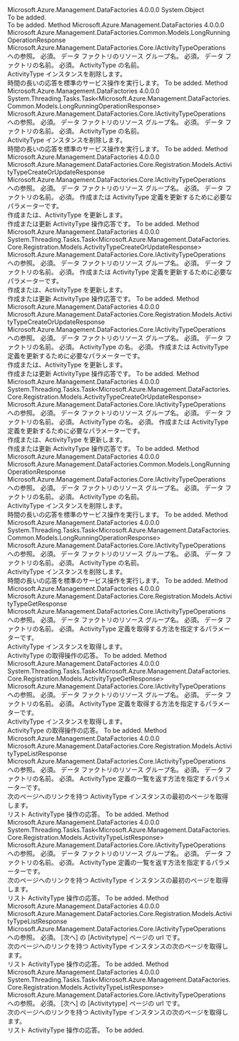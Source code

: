 <Type Name="ActivityTypeOperationsExtensions" FullName="Microsoft.Azure.Management.DataFactories.Core.ActivityTypeOperationsExtensions">
  <TypeSignature Language="C#" Value="public static class ActivityTypeOperationsExtensions" />
  <TypeSignature Language="ILAsm" Value=".class public auto ansi abstract sealed beforefieldinit ActivityTypeOperationsExtensions extends System.Object" />
  <TypeSignature Language="DocId" Value="T:Microsoft.Azure.Management.DataFactories.Core.ActivityTypeOperationsExtensions" />
  <TypeSignature Language="VB.NET" Value="Public Module ActivityTypeOperationsExtensions" />
  <TypeSignature Language="F#" Value="type ActivityTypeOperationsExtensions = class" />
  <AssemblyInfo>
    <AssemblyName>Microsoft.Azure.Management.DataFactories</AssemblyName>
    <AssemblyVersion>4.0.0.0</AssemblyVersion>
  </AssemblyInfo>
  <Base>
    <BaseTypeName>System.Object</BaseTypeName>
  </Base>
  <Interfaces />
  <Docs>
    <summary>To be added.</summary>
    <remarks>To be added.</remarks>
  </Docs>
  <Members>
    <Member MemberName="BeginDelete">
      <MemberSignature Language="C#" Value="public static Microsoft.Azure.Management.DataFactories.Common.Models.LongRunningOperationResponse BeginDelete (this Microsoft.Azure.Management.DataFactories.Core.IActivityTypeOperations operations, string resourceGroupName, string dataFactoryName, string activityTypeName);" />
      <MemberSignature Language="ILAsm" Value=".method public static hidebysig class Microsoft.Azure.Management.DataFactories.Common.Models.LongRunningOperationResponse BeginDelete(class Microsoft.Azure.Management.DataFactories.Core.IActivityTypeOperations operations, string resourceGroupName, string dataFactoryName, string activityTypeName) cil managed" />
      <MemberSignature Language="DocId" Value="M:Microsoft.Azure.Management.DataFactories.Core.ActivityTypeOperationsExtensions.BeginDelete(Microsoft.Azure.Management.DataFactories.Core.IActivityTypeOperations,System.String,System.String,System.String)" />
      <MemberSignature Language="VB.NET" Value="&lt;Extension()&gt;&#xA;Public Function BeginDelete (operations As IActivityTypeOperations, resourceGroupName As String, dataFactoryName As String, activityTypeName As String) As LongRunningOperationResponse" />
      <MemberSignature Language="F#" Value="static member BeginDelete : Microsoft.Azure.Management.DataFactories.Core.IActivityTypeOperations * string * string * string -&gt; Microsoft.Azure.Management.DataFactories.Common.Models.LongRunningOperationResponse" Usage="Microsoft.Azure.Management.DataFactories.Core.ActivityTypeOperationsExtensions.BeginDelete (operations, resourceGroupName, dataFactoryName, activityTypeName)" />
      <MemberType>Method</MemberType>
      <AssemblyInfo>
        <AssemblyName>Microsoft.Azure.Management.DataFactories</AssemblyName>
        <AssemblyVersion>4.0.0.0</AssemblyVersion>
      </AssemblyInfo>
      <ReturnValue>
        <ReturnType>Microsoft.Azure.Management.DataFactories.Common.Models.LongRunningOperationResponse</ReturnType>
      </ReturnValue>
      <Parameters>
        <Parameter Name="operations" Type="Microsoft.Azure.Management.DataFactories.Core.IActivityTypeOperations" RefType="this" />
        <Parameter Name="resourceGroupName" Type="System.String" />
        <Parameter Name="dataFactoryName" Type="System.String" />
        <Parameter Name="activityTypeName" Type="System.String" />
      </Parameters>
      <Docs>
        <param name="operations">
            Microsoft.Azure.Management.DataFactories.Core.IActivityTypeOperations への参照。
            </param>
        <param name="resourceGroupName">
            必須。 データ ファクトリのリソース グループ名。
            </param>
        <param name="dataFactoryName">
            必須。 データ ファクトリの名前。
            </param>
        <param name="activityTypeName">
            必須。 ActivityType の名前。
            </param>
        <summary>
            ActivityType インスタンスを削除します。
            </summary>
        <returns>
            時間の長いの応答を標準のサービス操作を実行します。
            </returns>
        <remarks>To be added.</remarks>
      </Docs>
    </Member>
    <Member MemberName="BeginDeleteAsync">
      <MemberSignature Language="C#" Value="public static System.Threading.Tasks.Task&lt;Microsoft.Azure.Management.DataFactories.Common.Models.LongRunningOperationResponse&gt; BeginDeleteAsync (this Microsoft.Azure.Management.DataFactories.Core.IActivityTypeOperations operations, string resourceGroupName, string dataFactoryName, string activityTypeName);" />
      <MemberSignature Language="ILAsm" Value=".method public static hidebysig class System.Threading.Tasks.Task`1&lt;class Microsoft.Azure.Management.DataFactories.Common.Models.LongRunningOperationResponse&gt; BeginDeleteAsync(class Microsoft.Azure.Management.DataFactories.Core.IActivityTypeOperations operations, string resourceGroupName, string dataFactoryName, string activityTypeName) cil managed" />
      <MemberSignature Language="DocId" Value="M:Microsoft.Azure.Management.DataFactories.Core.ActivityTypeOperationsExtensions.BeginDeleteAsync(Microsoft.Azure.Management.DataFactories.Core.IActivityTypeOperations,System.String,System.String,System.String)" />
      <MemberSignature Language="VB.NET" Value="&lt;Extension()&gt;&#xA;Public Function BeginDeleteAsync (operations As IActivityTypeOperations, resourceGroupName As String, dataFactoryName As String, activityTypeName As String) As Task(Of LongRunningOperationResponse)" />
      <MemberSignature Language="F#" Value="static member BeginDeleteAsync : Microsoft.Azure.Management.DataFactories.Core.IActivityTypeOperations * string * string * string -&gt; System.Threading.Tasks.Task&lt;Microsoft.Azure.Management.DataFactories.Common.Models.LongRunningOperationResponse&gt;" Usage="Microsoft.Azure.Management.DataFactories.Core.ActivityTypeOperationsExtensions.BeginDeleteAsync (operations, resourceGroupName, dataFactoryName, activityTypeName)" />
      <MemberType>Method</MemberType>
      <AssemblyInfo>
        <AssemblyName>Microsoft.Azure.Management.DataFactories</AssemblyName>
        <AssemblyVersion>4.0.0.0</AssemblyVersion>
      </AssemblyInfo>
      <ReturnValue>
        <ReturnType>System.Threading.Tasks.Task&lt;Microsoft.Azure.Management.DataFactories.Common.Models.LongRunningOperationResponse&gt;</ReturnType>
      </ReturnValue>
      <Parameters>
        <Parameter Name="operations" Type="Microsoft.Azure.Management.DataFactories.Core.IActivityTypeOperations" RefType="this" />
        <Parameter Name="resourceGroupName" Type="System.String" />
        <Parameter Name="dataFactoryName" Type="System.String" />
        <Parameter Name="activityTypeName" Type="System.String" />
      </Parameters>
      <Docs>
        <param name="operations">
            Microsoft.Azure.Management.DataFactories.Core.IActivityTypeOperations への参照。
            </param>
        <param name="resourceGroupName">
            必須。 データ ファクトリのリソース グループ名。
            </param>
        <param name="dataFactoryName">
            必須。 データ ファクトリの名前。
            </param>
        <param name="activityTypeName">
            必須。 ActivityType の名前。
            </param>
        <summary>
            ActivityType インスタンスを削除します。
            </summary>
        <returns>
            時間の長いの応答を標準のサービス操作を実行します。
            </returns>
        <remarks>To be added.</remarks>
      </Docs>
    </Member>
    <Member MemberName="CreateOrUpdate">
      <MemberSignature Language="C#" Value="public static Microsoft.Azure.Management.DataFactories.Core.Registration.Models.ActivityTypeCreateOrUpdateResponse CreateOrUpdate (this Microsoft.Azure.Management.DataFactories.Core.IActivityTypeOperations operations, string resourceGroupName, string dataFactoryName, Microsoft.Azure.Management.DataFactories.Core.Registration.Models.ActivityTypeCreateOrUpdateParameters parameters);" />
      <MemberSignature Language="ILAsm" Value=".method public static hidebysig class Microsoft.Azure.Management.DataFactories.Core.Registration.Models.ActivityTypeCreateOrUpdateResponse CreateOrUpdate(class Microsoft.Azure.Management.DataFactories.Core.IActivityTypeOperations operations, string resourceGroupName, string dataFactoryName, class Microsoft.Azure.Management.DataFactories.Core.Registration.Models.ActivityTypeCreateOrUpdateParameters parameters) cil managed" />
      <MemberSignature Language="DocId" Value="M:Microsoft.Azure.Management.DataFactories.Core.ActivityTypeOperationsExtensions.CreateOrUpdate(Microsoft.Azure.Management.DataFactories.Core.IActivityTypeOperations,System.String,System.String,Microsoft.Azure.Management.DataFactories.Core.Registration.Models.ActivityTypeCreateOrUpdateParameters)" />
      <MemberSignature Language="VB.NET" Value="&lt;Extension()&gt;&#xA;Public Function CreateOrUpdate (operations As IActivityTypeOperations, resourceGroupName As String, dataFactoryName As String, parameters As ActivityTypeCreateOrUpdateParameters) As ActivityTypeCreateOrUpdateResponse" />
      <MemberSignature Language="F#" Value="static member CreateOrUpdate : Microsoft.Azure.Management.DataFactories.Core.IActivityTypeOperations * string * string * Microsoft.Azure.Management.DataFactories.Core.Registration.Models.ActivityTypeCreateOrUpdateParameters -&gt; Microsoft.Azure.Management.DataFactories.Core.Registration.Models.ActivityTypeCreateOrUpdateResponse" Usage="Microsoft.Azure.Management.DataFactories.Core.ActivityTypeOperationsExtensions.CreateOrUpdate (operations, resourceGroupName, dataFactoryName, parameters)" />
      <MemberType>Method</MemberType>
      <AssemblyInfo>
        <AssemblyName>Microsoft.Azure.Management.DataFactories</AssemblyName>
        <AssemblyVersion>4.0.0.0</AssemblyVersion>
      </AssemblyInfo>
      <ReturnValue>
        <ReturnType>Microsoft.Azure.Management.DataFactories.Core.Registration.Models.ActivityTypeCreateOrUpdateResponse</ReturnType>
      </ReturnValue>
      <Parameters>
        <Parameter Name="operations" Type="Microsoft.Azure.Management.DataFactories.Core.IActivityTypeOperations" RefType="this" />
        <Parameter Name="resourceGroupName" Type="System.String" />
        <Parameter Name="dataFactoryName" Type="System.String" />
        <Parameter Name="parameters" Type="Microsoft.Azure.Management.DataFactories.Core.Registration.Models.ActivityTypeCreateOrUpdateParameters" />
      </Parameters>
      <Docs>
        <param name="operations">
            Microsoft.Azure.Management.DataFactories.Core.IActivityTypeOperations への参照。
            </param>
        <param name="resourceGroupName">
            必須。 データ ファクトリのリソース グループ名。
            </param>
        <param name="dataFactoryName">
            必須。 データ ファクトリの名前。
            </param>
        <param name="parameters">
            必須。 作成または ActivityType 定義を更新するために必要なパラメーターです。
            </param>
        <summary>
            作成または、ActivityType を更新します。
            </summary>
        <returns>
            作成または更新 ActivityType 操作応答です。
            </returns>
        <remarks>To be added.</remarks>
      </Docs>
    </Member>
    <Member MemberName="CreateOrUpdateAsync">
      <MemberSignature Language="C#" Value="public static System.Threading.Tasks.Task&lt;Microsoft.Azure.Management.DataFactories.Core.Registration.Models.ActivityTypeCreateOrUpdateResponse&gt; CreateOrUpdateAsync (this Microsoft.Azure.Management.DataFactories.Core.IActivityTypeOperations operations, string resourceGroupName, string dataFactoryName, Microsoft.Azure.Management.DataFactories.Core.Registration.Models.ActivityTypeCreateOrUpdateParameters parameters);" />
      <MemberSignature Language="ILAsm" Value=".method public static hidebysig class System.Threading.Tasks.Task`1&lt;class Microsoft.Azure.Management.DataFactories.Core.Registration.Models.ActivityTypeCreateOrUpdateResponse&gt; CreateOrUpdateAsync(class Microsoft.Azure.Management.DataFactories.Core.IActivityTypeOperations operations, string resourceGroupName, string dataFactoryName, class Microsoft.Azure.Management.DataFactories.Core.Registration.Models.ActivityTypeCreateOrUpdateParameters parameters) cil managed" />
      <MemberSignature Language="DocId" Value="M:Microsoft.Azure.Management.DataFactories.Core.ActivityTypeOperationsExtensions.CreateOrUpdateAsync(Microsoft.Azure.Management.DataFactories.Core.IActivityTypeOperations,System.String,System.String,Microsoft.Azure.Management.DataFactories.Core.Registration.Models.ActivityTypeCreateOrUpdateParameters)" />
      <MemberSignature Language="VB.NET" Value="&lt;Extension()&gt;&#xA;Public Function CreateOrUpdateAsync (operations As IActivityTypeOperations, resourceGroupName As String, dataFactoryName As String, parameters As ActivityTypeCreateOrUpdateParameters) As Task(Of ActivityTypeCreateOrUpdateResponse)" />
      <MemberSignature Language="F#" Value="static member CreateOrUpdateAsync : Microsoft.Azure.Management.DataFactories.Core.IActivityTypeOperations * string * string * Microsoft.Azure.Management.DataFactories.Core.Registration.Models.ActivityTypeCreateOrUpdateParameters -&gt; System.Threading.Tasks.Task&lt;Microsoft.Azure.Management.DataFactories.Core.Registration.Models.ActivityTypeCreateOrUpdateResponse&gt;" Usage="Microsoft.Azure.Management.DataFactories.Core.ActivityTypeOperationsExtensions.CreateOrUpdateAsync (operations, resourceGroupName, dataFactoryName, parameters)" />
      <MemberType>Method</MemberType>
      <AssemblyInfo>
        <AssemblyName>Microsoft.Azure.Management.DataFactories</AssemblyName>
        <AssemblyVersion>4.0.0.0</AssemblyVersion>
      </AssemblyInfo>
      <ReturnValue>
        <ReturnType>System.Threading.Tasks.Task&lt;Microsoft.Azure.Management.DataFactories.Core.Registration.Models.ActivityTypeCreateOrUpdateResponse&gt;</ReturnType>
      </ReturnValue>
      <Parameters>
        <Parameter Name="operations" Type="Microsoft.Azure.Management.DataFactories.Core.IActivityTypeOperations" RefType="this" />
        <Parameter Name="resourceGroupName" Type="System.String" />
        <Parameter Name="dataFactoryName" Type="System.String" />
        <Parameter Name="parameters" Type="Microsoft.Azure.Management.DataFactories.Core.Registration.Models.ActivityTypeCreateOrUpdateParameters" />
      </Parameters>
      <Docs>
        <param name="operations">
            Microsoft.Azure.Management.DataFactories.Core.IActivityTypeOperations への参照。
            </param>
        <param name="resourceGroupName">
            必須。 データ ファクトリのリソース グループ名。
            </param>
        <param name="dataFactoryName">
            必須。 データ ファクトリの名前。
            </param>
        <param name="parameters">
            必須。 作成または ActivityType 定義を更新するために必要なパラメーターです。
            </param>
        <summary>
            作成または、ActivityType を更新します。
            </summary>
        <returns>
            作成または更新 ActivityType 操作応答です。
            </returns>
        <remarks>To be added.</remarks>
      </Docs>
    </Member>
    <Member MemberName="CreateOrUpdateWithRawJsonContent">
      <MemberSignature Language="C#" Value="public static Microsoft.Azure.Management.DataFactories.Core.Registration.Models.ActivityTypeCreateOrUpdateResponse CreateOrUpdateWithRawJsonContent (this Microsoft.Azure.Management.DataFactories.Core.IActivityTypeOperations operations, string resourceGroupName, string dataFactoryName, string activityTypeName, Microsoft.Azure.Management.DataFactories.Core.Registration.Models.ActivityTypeCreateOrUpdateWithRawJsonContentParameters parameters);" />
      <MemberSignature Language="ILAsm" Value=".method public static hidebysig class Microsoft.Azure.Management.DataFactories.Core.Registration.Models.ActivityTypeCreateOrUpdateResponse CreateOrUpdateWithRawJsonContent(class Microsoft.Azure.Management.DataFactories.Core.IActivityTypeOperations operations, string resourceGroupName, string dataFactoryName, string activityTypeName, class Microsoft.Azure.Management.DataFactories.Core.Registration.Models.ActivityTypeCreateOrUpdateWithRawJsonContentParameters parameters) cil managed" />
      <MemberSignature Language="DocId" Value="M:Microsoft.Azure.Management.DataFactories.Core.ActivityTypeOperationsExtensions.CreateOrUpdateWithRawJsonContent(Microsoft.Azure.Management.DataFactories.Core.IActivityTypeOperations,System.String,System.String,System.String,Microsoft.Azure.Management.DataFactories.Core.Registration.Models.ActivityTypeCreateOrUpdateWithRawJsonContentParameters)" />
      <MemberSignature Language="VB.NET" Value="&lt;Extension()&gt;&#xA;Public Function CreateOrUpdateWithRawJsonContent (operations As IActivityTypeOperations, resourceGroupName As String, dataFactoryName As String, activityTypeName As String, parameters As ActivityTypeCreateOrUpdateWithRawJsonContentParameters) As ActivityTypeCreateOrUpdateResponse" />
      <MemberSignature Language="F#" Value="static member CreateOrUpdateWithRawJsonContent : Microsoft.Azure.Management.DataFactories.Core.IActivityTypeOperations * string * string * string * Microsoft.Azure.Management.DataFactories.Core.Registration.Models.ActivityTypeCreateOrUpdateWithRawJsonContentParameters -&gt; Microsoft.Azure.Management.DataFactories.Core.Registration.Models.ActivityTypeCreateOrUpdateResponse" Usage="Microsoft.Azure.Management.DataFactories.Core.ActivityTypeOperationsExtensions.CreateOrUpdateWithRawJsonContent (operations, resourceGroupName, dataFactoryName, activityTypeName, parameters)" />
      <MemberType>Method</MemberType>
      <AssemblyInfo>
        <AssemblyName>Microsoft.Azure.Management.DataFactories</AssemblyName>
        <AssemblyVersion>4.0.0.0</AssemblyVersion>
      </AssemblyInfo>
      <ReturnValue>
        <ReturnType>Microsoft.Azure.Management.DataFactories.Core.Registration.Models.ActivityTypeCreateOrUpdateResponse</ReturnType>
      </ReturnValue>
      <Parameters>
        <Parameter Name="operations" Type="Microsoft.Azure.Management.DataFactories.Core.IActivityTypeOperations" RefType="this" />
        <Parameter Name="resourceGroupName" Type="System.String" />
        <Parameter Name="dataFactoryName" Type="System.String" />
        <Parameter Name="activityTypeName" Type="System.String" />
        <Parameter Name="parameters" Type="Microsoft.Azure.Management.DataFactories.Core.Registration.Models.ActivityTypeCreateOrUpdateWithRawJsonContentParameters" />
      </Parameters>
      <Docs>
        <param name="operations">
            Microsoft.Azure.Management.DataFactories.Core.IActivityTypeOperations への参照。
            </param>
        <param name="resourceGroupName">
            必須。 データ ファクトリのリソース グループ名。
            </param>
        <param name="dataFactoryName">
            必須。 データ ファクトリの名前。
            </param>
        <param name="activityTypeName">
            必須。 ActivityType の名。
            </param>
        <param name="parameters">
            必須。 作成または ActivityType 定義を更新するために必要なパラメーターです。
            </param>
        <summary>
            作成または、ActivityType を更新します。
            </summary>
        <returns>
            作成または更新 ActivityType 操作応答です。
            </returns>
        <remarks>To be added.</remarks>
      </Docs>
    </Member>
    <Member MemberName="CreateOrUpdateWithRawJsonContentAsync">
      <MemberSignature Language="C#" Value="public static System.Threading.Tasks.Task&lt;Microsoft.Azure.Management.DataFactories.Core.Registration.Models.ActivityTypeCreateOrUpdateResponse&gt; CreateOrUpdateWithRawJsonContentAsync (this Microsoft.Azure.Management.DataFactories.Core.IActivityTypeOperations operations, string resourceGroupName, string dataFactoryName, string activityTypeName, Microsoft.Azure.Management.DataFactories.Core.Registration.Models.ActivityTypeCreateOrUpdateWithRawJsonContentParameters parameters);" />
      <MemberSignature Language="ILAsm" Value=".method public static hidebysig class System.Threading.Tasks.Task`1&lt;class Microsoft.Azure.Management.DataFactories.Core.Registration.Models.ActivityTypeCreateOrUpdateResponse&gt; CreateOrUpdateWithRawJsonContentAsync(class Microsoft.Azure.Management.DataFactories.Core.IActivityTypeOperations operations, string resourceGroupName, string dataFactoryName, string activityTypeName, class Microsoft.Azure.Management.DataFactories.Core.Registration.Models.ActivityTypeCreateOrUpdateWithRawJsonContentParameters parameters) cil managed" />
      <MemberSignature Language="DocId" Value="M:Microsoft.Azure.Management.DataFactories.Core.ActivityTypeOperationsExtensions.CreateOrUpdateWithRawJsonContentAsync(Microsoft.Azure.Management.DataFactories.Core.IActivityTypeOperations,System.String,System.String,System.String,Microsoft.Azure.Management.DataFactories.Core.Registration.Models.ActivityTypeCreateOrUpdateWithRawJsonContentParameters)" />
      <MemberSignature Language="VB.NET" Value="&lt;Extension()&gt;&#xA;Public Function CreateOrUpdateWithRawJsonContentAsync (operations As IActivityTypeOperations, resourceGroupName As String, dataFactoryName As String, activityTypeName As String, parameters As ActivityTypeCreateOrUpdateWithRawJsonContentParameters) As Task(Of ActivityTypeCreateOrUpdateResponse)" />
      <MemberSignature Language="F#" Value="static member CreateOrUpdateWithRawJsonContentAsync : Microsoft.Azure.Management.DataFactories.Core.IActivityTypeOperations * string * string * string * Microsoft.Azure.Management.DataFactories.Core.Registration.Models.ActivityTypeCreateOrUpdateWithRawJsonContentParameters -&gt; System.Threading.Tasks.Task&lt;Microsoft.Azure.Management.DataFactories.Core.Registration.Models.ActivityTypeCreateOrUpdateResponse&gt;" Usage="Microsoft.Azure.Management.DataFactories.Core.ActivityTypeOperationsExtensions.CreateOrUpdateWithRawJsonContentAsync (operations, resourceGroupName, dataFactoryName, activityTypeName, parameters)" />
      <MemberType>Method</MemberType>
      <AssemblyInfo>
        <AssemblyName>Microsoft.Azure.Management.DataFactories</AssemblyName>
        <AssemblyVersion>4.0.0.0</AssemblyVersion>
      </AssemblyInfo>
      <ReturnValue>
        <ReturnType>System.Threading.Tasks.Task&lt;Microsoft.Azure.Management.DataFactories.Core.Registration.Models.ActivityTypeCreateOrUpdateResponse&gt;</ReturnType>
      </ReturnValue>
      <Parameters>
        <Parameter Name="operations" Type="Microsoft.Azure.Management.DataFactories.Core.IActivityTypeOperations" RefType="this" />
        <Parameter Name="resourceGroupName" Type="System.String" />
        <Parameter Name="dataFactoryName" Type="System.String" />
        <Parameter Name="activityTypeName" Type="System.String" />
        <Parameter Name="parameters" Type="Microsoft.Azure.Management.DataFactories.Core.Registration.Models.ActivityTypeCreateOrUpdateWithRawJsonContentParameters" />
      </Parameters>
      <Docs>
        <param name="operations">
            Microsoft.Azure.Management.DataFactories.Core.IActivityTypeOperations への参照。
            </param>
        <param name="resourceGroupName">
            必須。 データ ファクトリのリソース グループ名。
            </param>
        <param name="dataFactoryName">
            必須。 データ ファクトリの名前。
            </param>
        <param name="activityTypeName">
            必須。 ActivityType の名。
            </param>
        <param name="parameters">
            必須。 作成または ActivityType 定義を更新するために必要なパラメーターです。
            </param>
        <summary>
            作成または、ActivityType を更新します。
            </summary>
        <returns>
            作成または更新 ActivityType 操作応答です。
            </returns>
        <remarks>To be added.</remarks>
      </Docs>
    </Member>
    <Member MemberName="Delete">
      <MemberSignature Language="C#" Value="public static Microsoft.Azure.Management.DataFactories.Common.Models.LongRunningOperationResponse Delete (this Microsoft.Azure.Management.DataFactories.Core.IActivityTypeOperations operations, string resourceGroupName, string dataFactoryName, string activityTypeName);" />
      <MemberSignature Language="ILAsm" Value=".method public static hidebysig class Microsoft.Azure.Management.DataFactories.Common.Models.LongRunningOperationResponse Delete(class Microsoft.Azure.Management.DataFactories.Core.IActivityTypeOperations operations, string resourceGroupName, string dataFactoryName, string activityTypeName) cil managed" />
      <MemberSignature Language="DocId" Value="M:Microsoft.Azure.Management.DataFactories.Core.ActivityTypeOperationsExtensions.Delete(Microsoft.Azure.Management.DataFactories.Core.IActivityTypeOperations,System.String,System.String,System.String)" />
      <MemberSignature Language="VB.NET" Value="&lt;Extension()&gt;&#xA;Public Function Delete (operations As IActivityTypeOperations, resourceGroupName As String, dataFactoryName As String, activityTypeName As String) As LongRunningOperationResponse" />
      <MemberSignature Language="F#" Value="static member Delete : Microsoft.Azure.Management.DataFactories.Core.IActivityTypeOperations * string * string * string -&gt; Microsoft.Azure.Management.DataFactories.Common.Models.LongRunningOperationResponse" Usage="Microsoft.Azure.Management.DataFactories.Core.ActivityTypeOperationsExtensions.Delete (operations, resourceGroupName, dataFactoryName, activityTypeName)" />
      <MemberType>Method</MemberType>
      <AssemblyInfo>
        <AssemblyName>Microsoft.Azure.Management.DataFactories</AssemblyName>
        <AssemblyVersion>4.0.0.0</AssemblyVersion>
      </AssemblyInfo>
      <ReturnValue>
        <ReturnType>Microsoft.Azure.Management.DataFactories.Common.Models.LongRunningOperationResponse</ReturnType>
      </ReturnValue>
      <Parameters>
        <Parameter Name="operations" Type="Microsoft.Azure.Management.DataFactories.Core.IActivityTypeOperations" RefType="this" />
        <Parameter Name="resourceGroupName" Type="System.String" />
        <Parameter Name="dataFactoryName" Type="System.String" />
        <Parameter Name="activityTypeName" Type="System.String" />
      </Parameters>
      <Docs>
        <param name="operations">
            Microsoft.Azure.Management.DataFactories.Core.IActivityTypeOperations への参照。
            </param>
        <param name="resourceGroupName">
            必須。 データ ファクトリのリソース グループ名。
            </param>
        <param name="dataFactoryName">
            必須。 データ ファクトリの名前。
            </param>
        <param name="activityTypeName">
            必須。 ActivityType の名前。
            </param>
        <summary>
            ActivityType インスタンスを削除します。
            </summary>
        <returns>
            時間の長いの応答を標準のサービス操作を実行します。
            </returns>
        <remarks>To be added.</remarks>
      </Docs>
    </Member>
    <Member MemberName="DeleteAsync">
      <MemberSignature Language="C#" Value="public static System.Threading.Tasks.Task&lt;Microsoft.Azure.Management.DataFactories.Common.Models.LongRunningOperationResponse&gt; DeleteAsync (this Microsoft.Azure.Management.DataFactories.Core.IActivityTypeOperations operations, string resourceGroupName, string dataFactoryName, string activityTypeName);" />
      <MemberSignature Language="ILAsm" Value=".method public static hidebysig class System.Threading.Tasks.Task`1&lt;class Microsoft.Azure.Management.DataFactories.Common.Models.LongRunningOperationResponse&gt; DeleteAsync(class Microsoft.Azure.Management.DataFactories.Core.IActivityTypeOperations operations, string resourceGroupName, string dataFactoryName, string activityTypeName) cil managed" />
      <MemberSignature Language="DocId" Value="M:Microsoft.Azure.Management.DataFactories.Core.ActivityTypeOperationsExtensions.DeleteAsync(Microsoft.Azure.Management.DataFactories.Core.IActivityTypeOperations,System.String,System.String,System.String)" />
      <MemberSignature Language="VB.NET" Value="&lt;Extension()&gt;&#xA;Public Function DeleteAsync (operations As IActivityTypeOperations, resourceGroupName As String, dataFactoryName As String, activityTypeName As String) As Task(Of LongRunningOperationResponse)" />
      <MemberSignature Language="F#" Value="static member DeleteAsync : Microsoft.Azure.Management.DataFactories.Core.IActivityTypeOperations * string * string * string -&gt; System.Threading.Tasks.Task&lt;Microsoft.Azure.Management.DataFactories.Common.Models.LongRunningOperationResponse&gt;" Usage="Microsoft.Azure.Management.DataFactories.Core.ActivityTypeOperationsExtensions.DeleteAsync (operations, resourceGroupName, dataFactoryName, activityTypeName)" />
      <MemberType>Method</MemberType>
      <AssemblyInfo>
        <AssemblyName>Microsoft.Azure.Management.DataFactories</AssemblyName>
        <AssemblyVersion>4.0.0.0</AssemblyVersion>
      </AssemblyInfo>
      <ReturnValue>
        <ReturnType>System.Threading.Tasks.Task&lt;Microsoft.Azure.Management.DataFactories.Common.Models.LongRunningOperationResponse&gt;</ReturnType>
      </ReturnValue>
      <Parameters>
        <Parameter Name="operations" Type="Microsoft.Azure.Management.DataFactories.Core.IActivityTypeOperations" RefType="this" />
        <Parameter Name="resourceGroupName" Type="System.String" />
        <Parameter Name="dataFactoryName" Type="System.String" />
        <Parameter Name="activityTypeName" Type="System.String" />
      </Parameters>
      <Docs>
        <param name="operations">
            Microsoft.Azure.Management.DataFactories.Core.IActivityTypeOperations への参照。
            </param>
        <param name="resourceGroupName">
            必須。 データ ファクトリのリソース グループ名。
            </param>
        <param name="dataFactoryName">
            必須。 データ ファクトリの名前。
            </param>
        <param name="activityTypeName">
            必須。 ActivityType の名前。
            </param>
        <summary>
            ActivityType インスタンスを削除します。
            </summary>
        <returns>
            時間の長いの応答を標準のサービス操作を実行します。
            </returns>
        <remarks>To be added.</remarks>
      </Docs>
    </Member>
    <Member MemberName="Get">
      <MemberSignature Language="C#" Value="public static Microsoft.Azure.Management.DataFactories.Core.Registration.Models.ActivityTypeGetResponse Get (this Microsoft.Azure.Management.DataFactories.Core.IActivityTypeOperations operations, string resourceGroupName, string dataFactoryName, Microsoft.Azure.Management.DataFactories.Core.Registration.Models.ActivityTypeGetParameters parameters);" />
      <MemberSignature Language="ILAsm" Value=".method public static hidebysig class Microsoft.Azure.Management.DataFactories.Core.Registration.Models.ActivityTypeGetResponse Get(class Microsoft.Azure.Management.DataFactories.Core.IActivityTypeOperations operations, string resourceGroupName, string dataFactoryName, class Microsoft.Azure.Management.DataFactories.Core.Registration.Models.ActivityTypeGetParameters parameters) cil managed" />
      <MemberSignature Language="DocId" Value="M:Microsoft.Azure.Management.DataFactories.Core.ActivityTypeOperationsExtensions.Get(Microsoft.Azure.Management.DataFactories.Core.IActivityTypeOperations,System.String,System.String,Microsoft.Azure.Management.DataFactories.Core.Registration.Models.ActivityTypeGetParameters)" />
      <MemberSignature Language="VB.NET" Value="&lt;Extension()&gt;&#xA;Public Function Get (operations As IActivityTypeOperations, resourceGroupName As String, dataFactoryName As String, parameters As ActivityTypeGetParameters) As ActivityTypeGetResponse" />
      <MemberSignature Language="F#" Value="static member Get : Microsoft.Azure.Management.DataFactories.Core.IActivityTypeOperations * string * string * Microsoft.Azure.Management.DataFactories.Core.Registration.Models.ActivityTypeGetParameters -&gt; Microsoft.Azure.Management.DataFactories.Core.Registration.Models.ActivityTypeGetResponse" Usage="Microsoft.Azure.Management.DataFactories.Core.ActivityTypeOperationsExtensions.Get (operations, resourceGroupName, dataFactoryName, parameters)" />
      <MemberType>Method</MemberType>
      <AssemblyInfo>
        <AssemblyName>Microsoft.Azure.Management.DataFactories</AssemblyName>
        <AssemblyVersion>4.0.0.0</AssemblyVersion>
      </AssemblyInfo>
      <ReturnValue>
        <ReturnType>Microsoft.Azure.Management.DataFactories.Core.Registration.Models.ActivityTypeGetResponse</ReturnType>
      </ReturnValue>
      <Parameters>
        <Parameter Name="operations" Type="Microsoft.Azure.Management.DataFactories.Core.IActivityTypeOperations" RefType="this" />
        <Parameter Name="resourceGroupName" Type="System.String" />
        <Parameter Name="dataFactoryName" Type="System.String" />
        <Parameter Name="parameters" Type="Microsoft.Azure.Management.DataFactories.Core.Registration.Models.ActivityTypeGetParameters" />
      </Parameters>
      <Docs>
        <param name="operations">
            Microsoft.Azure.Management.DataFactories.Core.IActivityTypeOperations への参照。
            </param>
        <param name="resourceGroupName">
            必須。 データ ファクトリのリソース グループ名。
            </param>
        <param name="dataFactoryName">
            必須。 データ ファクトリの名前。
            </param>
        <param name="parameters">
            必須。 ActivityType 定義を取得する方法を指定するパラメーターです。
            </param>
        <summary>
            ActivityType インスタンスを取得します。
            </summary>
        <returns>
            ActivityType の取得操作の応答。
            </returns>
        <remarks>To be added.</remarks>
      </Docs>
    </Member>
    <Member MemberName="GetAsync">
      <MemberSignature Language="C#" Value="public static System.Threading.Tasks.Task&lt;Microsoft.Azure.Management.DataFactories.Core.Registration.Models.ActivityTypeGetResponse&gt; GetAsync (this Microsoft.Azure.Management.DataFactories.Core.IActivityTypeOperations operations, string resourceGroupName, string dataFactoryName, Microsoft.Azure.Management.DataFactories.Core.Registration.Models.ActivityTypeGetParameters parameters);" />
      <MemberSignature Language="ILAsm" Value=".method public static hidebysig class System.Threading.Tasks.Task`1&lt;class Microsoft.Azure.Management.DataFactories.Core.Registration.Models.ActivityTypeGetResponse&gt; GetAsync(class Microsoft.Azure.Management.DataFactories.Core.IActivityTypeOperations operations, string resourceGroupName, string dataFactoryName, class Microsoft.Azure.Management.DataFactories.Core.Registration.Models.ActivityTypeGetParameters parameters) cil managed" />
      <MemberSignature Language="DocId" Value="M:Microsoft.Azure.Management.DataFactories.Core.ActivityTypeOperationsExtensions.GetAsync(Microsoft.Azure.Management.DataFactories.Core.IActivityTypeOperations,System.String,System.String,Microsoft.Azure.Management.DataFactories.Core.Registration.Models.ActivityTypeGetParameters)" />
      <MemberSignature Language="VB.NET" Value="&lt;Extension()&gt;&#xA;Public Function GetAsync (operations As IActivityTypeOperations, resourceGroupName As String, dataFactoryName As String, parameters As ActivityTypeGetParameters) As Task(Of ActivityTypeGetResponse)" />
      <MemberSignature Language="F#" Value="static member GetAsync : Microsoft.Azure.Management.DataFactories.Core.IActivityTypeOperations * string * string * Microsoft.Azure.Management.DataFactories.Core.Registration.Models.ActivityTypeGetParameters -&gt; System.Threading.Tasks.Task&lt;Microsoft.Azure.Management.DataFactories.Core.Registration.Models.ActivityTypeGetResponse&gt;" Usage="Microsoft.Azure.Management.DataFactories.Core.ActivityTypeOperationsExtensions.GetAsync (operations, resourceGroupName, dataFactoryName, parameters)" />
      <MemberType>Method</MemberType>
      <AssemblyInfo>
        <AssemblyName>Microsoft.Azure.Management.DataFactories</AssemblyName>
        <AssemblyVersion>4.0.0.0</AssemblyVersion>
      </AssemblyInfo>
      <ReturnValue>
        <ReturnType>System.Threading.Tasks.Task&lt;Microsoft.Azure.Management.DataFactories.Core.Registration.Models.ActivityTypeGetResponse&gt;</ReturnType>
      </ReturnValue>
      <Parameters>
        <Parameter Name="operations" Type="Microsoft.Azure.Management.DataFactories.Core.IActivityTypeOperations" RefType="this" />
        <Parameter Name="resourceGroupName" Type="System.String" />
        <Parameter Name="dataFactoryName" Type="System.String" />
        <Parameter Name="parameters" Type="Microsoft.Azure.Management.DataFactories.Core.Registration.Models.ActivityTypeGetParameters" />
      </Parameters>
      <Docs>
        <param name="operations">
            Microsoft.Azure.Management.DataFactories.Core.IActivityTypeOperations への参照。
            </param>
        <param name="resourceGroupName">
            必須。 データ ファクトリのリソース グループ名。
            </param>
        <param name="dataFactoryName">
            必須。 データ ファクトリの名前。
            </param>
        <param name="parameters">
            必須。 ActivityType 定義を取得する方法を指定するパラメーターです。
            </param>
        <summary>
            ActivityType インスタンスを取得します。
            </summary>
        <returns>
            ActivityType の取得操作の応答。
            </returns>
        <remarks>To be added.</remarks>
      </Docs>
    </Member>
    <Member MemberName="List">
      <MemberSignature Language="C#" Value="public static Microsoft.Azure.Management.DataFactories.Core.Registration.Models.ActivityTypeListResponse List (this Microsoft.Azure.Management.DataFactories.Core.IActivityTypeOperations operations, string resourceGroupName, string dataFactoryName, Microsoft.Azure.Management.DataFactories.Core.Registration.Models.ActivityTypeListParameters parameters);" />
      <MemberSignature Language="ILAsm" Value=".method public static hidebysig class Microsoft.Azure.Management.DataFactories.Core.Registration.Models.ActivityTypeListResponse List(class Microsoft.Azure.Management.DataFactories.Core.IActivityTypeOperations operations, string resourceGroupName, string dataFactoryName, class Microsoft.Azure.Management.DataFactories.Core.Registration.Models.ActivityTypeListParameters parameters) cil managed" />
      <MemberSignature Language="DocId" Value="M:Microsoft.Azure.Management.DataFactories.Core.ActivityTypeOperationsExtensions.List(Microsoft.Azure.Management.DataFactories.Core.IActivityTypeOperations,System.String,System.String,Microsoft.Azure.Management.DataFactories.Core.Registration.Models.ActivityTypeListParameters)" />
      <MemberSignature Language="VB.NET" Value="&lt;Extension()&gt;&#xA;Public Function List (operations As IActivityTypeOperations, resourceGroupName As String, dataFactoryName As String, parameters As ActivityTypeListParameters) As ActivityTypeListResponse" />
      <MemberSignature Language="F#" Value="static member List : Microsoft.Azure.Management.DataFactories.Core.IActivityTypeOperations * string * string * Microsoft.Azure.Management.DataFactories.Core.Registration.Models.ActivityTypeListParameters -&gt; Microsoft.Azure.Management.DataFactories.Core.Registration.Models.ActivityTypeListResponse" Usage="Microsoft.Azure.Management.DataFactories.Core.ActivityTypeOperationsExtensions.List (operations, resourceGroupName, dataFactoryName, parameters)" />
      <MemberType>Method</MemberType>
      <AssemblyInfo>
        <AssemblyName>Microsoft.Azure.Management.DataFactories</AssemblyName>
        <AssemblyVersion>4.0.0.0</AssemblyVersion>
      </AssemblyInfo>
      <ReturnValue>
        <ReturnType>Microsoft.Azure.Management.DataFactories.Core.Registration.Models.ActivityTypeListResponse</ReturnType>
      </ReturnValue>
      <Parameters>
        <Parameter Name="operations" Type="Microsoft.Azure.Management.DataFactories.Core.IActivityTypeOperations" RefType="this" />
        <Parameter Name="resourceGroupName" Type="System.String" />
        <Parameter Name="dataFactoryName" Type="System.String" />
        <Parameter Name="parameters" Type="Microsoft.Azure.Management.DataFactories.Core.Registration.Models.ActivityTypeListParameters" />
      </Parameters>
      <Docs>
        <param name="operations">
            Microsoft.Azure.Management.DataFactories.Core.IActivityTypeOperations への参照。
            </param>
        <param name="resourceGroupName">
            必須。 データ ファクトリのリソース グループ名。
            </param>
        <param name="dataFactoryName">
            必須。 データ ファクトリの名前。
            </param>
        <param name="parameters">
            必須。 ActivityType 定義の一覧を返す方法を指定するパラメーターです。
            </param>
        <summary>
            次のページへのリンクを持つ ActivityType インスタンスの最初のページを取得します。
            </summary>
        <returns>
            リスト ActivityType 操作の応答。
            </returns>
        <remarks>To be added.</remarks>
      </Docs>
    </Member>
    <Member MemberName="ListAsync">
      <MemberSignature Language="C#" Value="public static System.Threading.Tasks.Task&lt;Microsoft.Azure.Management.DataFactories.Core.Registration.Models.ActivityTypeListResponse&gt; ListAsync (this Microsoft.Azure.Management.DataFactories.Core.IActivityTypeOperations operations, string resourceGroupName, string dataFactoryName, Microsoft.Azure.Management.DataFactories.Core.Registration.Models.ActivityTypeListParameters parameters);" />
      <MemberSignature Language="ILAsm" Value=".method public static hidebysig class System.Threading.Tasks.Task`1&lt;class Microsoft.Azure.Management.DataFactories.Core.Registration.Models.ActivityTypeListResponse&gt; ListAsync(class Microsoft.Azure.Management.DataFactories.Core.IActivityTypeOperations operations, string resourceGroupName, string dataFactoryName, class Microsoft.Azure.Management.DataFactories.Core.Registration.Models.ActivityTypeListParameters parameters) cil managed" />
      <MemberSignature Language="DocId" Value="M:Microsoft.Azure.Management.DataFactories.Core.ActivityTypeOperationsExtensions.ListAsync(Microsoft.Azure.Management.DataFactories.Core.IActivityTypeOperations,System.String,System.String,Microsoft.Azure.Management.DataFactories.Core.Registration.Models.ActivityTypeListParameters)" />
      <MemberSignature Language="VB.NET" Value="&lt;Extension()&gt;&#xA;Public Function ListAsync (operations As IActivityTypeOperations, resourceGroupName As String, dataFactoryName As String, parameters As ActivityTypeListParameters) As Task(Of ActivityTypeListResponse)" />
      <MemberSignature Language="F#" Value="static member ListAsync : Microsoft.Azure.Management.DataFactories.Core.IActivityTypeOperations * string * string * Microsoft.Azure.Management.DataFactories.Core.Registration.Models.ActivityTypeListParameters -&gt; System.Threading.Tasks.Task&lt;Microsoft.Azure.Management.DataFactories.Core.Registration.Models.ActivityTypeListResponse&gt;" Usage="Microsoft.Azure.Management.DataFactories.Core.ActivityTypeOperationsExtensions.ListAsync (operations, resourceGroupName, dataFactoryName, parameters)" />
      <MemberType>Method</MemberType>
      <AssemblyInfo>
        <AssemblyName>Microsoft.Azure.Management.DataFactories</AssemblyName>
        <AssemblyVersion>4.0.0.0</AssemblyVersion>
      </AssemblyInfo>
      <ReturnValue>
        <ReturnType>System.Threading.Tasks.Task&lt;Microsoft.Azure.Management.DataFactories.Core.Registration.Models.ActivityTypeListResponse&gt;</ReturnType>
      </ReturnValue>
      <Parameters>
        <Parameter Name="operations" Type="Microsoft.Azure.Management.DataFactories.Core.IActivityTypeOperations" RefType="this" />
        <Parameter Name="resourceGroupName" Type="System.String" />
        <Parameter Name="dataFactoryName" Type="System.String" />
        <Parameter Name="parameters" Type="Microsoft.Azure.Management.DataFactories.Core.Registration.Models.ActivityTypeListParameters" />
      </Parameters>
      <Docs>
        <param name="operations">
            Microsoft.Azure.Management.DataFactories.Core.IActivityTypeOperations への参照。
            </param>
        <param name="resourceGroupName">
            必須。 データ ファクトリのリソース グループ名。
            </param>
        <param name="dataFactoryName">
            必須。 データ ファクトリの名前。
            </param>
        <param name="parameters">
            必須。 ActivityType 定義の一覧を返す方法を指定するパラメーターです。
            </param>
        <summary>
            次のページへのリンクを持つ ActivityType インスタンスの最初のページを取得します。
            </summary>
        <returns>
            リスト ActivityType 操作の応答。
            </returns>
        <remarks>To be added.</remarks>
      </Docs>
    </Member>
    <Member MemberName="ListNext">
      <MemberSignature Language="C#" Value="public static Microsoft.Azure.Management.DataFactories.Core.Registration.Models.ActivityTypeListResponse ListNext (this Microsoft.Azure.Management.DataFactories.Core.IActivityTypeOperations operations, string nextLink);" />
      <MemberSignature Language="ILAsm" Value=".method public static hidebysig class Microsoft.Azure.Management.DataFactories.Core.Registration.Models.ActivityTypeListResponse ListNext(class Microsoft.Azure.Management.DataFactories.Core.IActivityTypeOperations operations, string nextLink) cil managed" />
      <MemberSignature Language="DocId" Value="M:Microsoft.Azure.Management.DataFactories.Core.ActivityTypeOperationsExtensions.ListNext(Microsoft.Azure.Management.DataFactories.Core.IActivityTypeOperations,System.String)" />
      <MemberSignature Language="VB.NET" Value="&lt;Extension()&gt;&#xA;Public Function ListNext (operations As IActivityTypeOperations, nextLink As String) As ActivityTypeListResponse" />
      <MemberSignature Language="F#" Value="static member ListNext : Microsoft.Azure.Management.DataFactories.Core.IActivityTypeOperations * string -&gt; Microsoft.Azure.Management.DataFactories.Core.Registration.Models.ActivityTypeListResponse" Usage="Microsoft.Azure.Management.DataFactories.Core.ActivityTypeOperationsExtensions.ListNext (operations, nextLink)" />
      <MemberType>Method</MemberType>
      <AssemblyInfo>
        <AssemblyName>Microsoft.Azure.Management.DataFactories</AssemblyName>
        <AssemblyVersion>4.0.0.0</AssemblyVersion>
      </AssemblyInfo>
      <ReturnValue>
        <ReturnType>Microsoft.Azure.Management.DataFactories.Core.Registration.Models.ActivityTypeListResponse</ReturnType>
      </ReturnValue>
      <Parameters>
        <Parameter Name="operations" Type="Microsoft.Azure.Management.DataFactories.Core.IActivityTypeOperations" RefType="this" />
        <Parameter Name="nextLink" Type="System.String" />
      </Parameters>
      <Docs>
        <param name="operations">
            Microsoft.Azure.Management.DataFactories.Core.IActivityTypeOperations への参照。
            </param>
        <param name="nextLink">
            必須。 [次へ] の [Activitytype] ページの url です。
            </param>
        <summary>
            次のページへのリンクを持つ ActivityType インスタンスの次のページを取得します。
            </summary>
        <returns>
            リスト ActivityType 操作の応答。
            </returns>
        <remarks>To be added.</remarks>
      </Docs>
    </Member>
    <Member MemberName="ListNextAsync">
      <MemberSignature Language="C#" Value="public static System.Threading.Tasks.Task&lt;Microsoft.Azure.Management.DataFactories.Core.Registration.Models.ActivityTypeListResponse&gt; ListNextAsync (this Microsoft.Azure.Management.DataFactories.Core.IActivityTypeOperations operations, string nextLink);" />
      <MemberSignature Language="ILAsm" Value=".method public static hidebysig class System.Threading.Tasks.Task`1&lt;class Microsoft.Azure.Management.DataFactories.Core.Registration.Models.ActivityTypeListResponse&gt; ListNextAsync(class Microsoft.Azure.Management.DataFactories.Core.IActivityTypeOperations operations, string nextLink) cil managed" />
      <MemberSignature Language="DocId" Value="M:Microsoft.Azure.Management.DataFactories.Core.ActivityTypeOperationsExtensions.ListNextAsync(Microsoft.Azure.Management.DataFactories.Core.IActivityTypeOperations,System.String)" />
      <MemberSignature Language="VB.NET" Value="&lt;Extension()&gt;&#xA;Public Function ListNextAsync (operations As IActivityTypeOperations, nextLink As String) As Task(Of ActivityTypeListResponse)" />
      <MemberSignature Language="F#" Value="static member ListNextAsync : Microsoft.Azure.Management.DataFactories.Core.IActivityTypeOperations * string -&gt; System.Threading.Tasks.Task&lt;Microsoft.Azure.Management.DataFactories.Core.Registration.Models.ActivityTypeListResponse&gt;" Usage="Microsoft.Azure.Management.DataFactories.Core.ActivityTypeOperationsExtensions.ListNextAsync (operations, nextLink)" />
      <MemberType>Method</MemberType>
      <AssemblyInfo>
        <AssemblyName>Microsoft.Azure.Management.DataFactories</AssemblyName>
        <AssemblyVersion>4.0.0.0</AssemblyVersion>
      </AssemblyInfo>
      <ReturnValue>
        <ReturnType>System.Threading.Tasks.Task&lt;Microsoft.Azure.Management.DataFactories.Core.Registration.Models.ActivityTypeListResponse&gt;</ReturnType>
      </ReturnValue>
      <Parameters>
        <Parameter Name="operations" Type="Microsoft.Azure.Management.DataFactories.Core.IActivityTypeOperations" RefType="this" />
        <Parameter Name="nextLink" Type="System.String" />
      </Parameters>
      <Docs>
        <param name="operations">
            Microsoft.Azure.Management.DataFactories.Core.IActivityTypeOperations への参照。
            </param>
        <param name="nextLink">
            必須。 [次へ] の [Activitytype] ページの url です。
            </param>
        <summary>
            次のページへのリンクを持つ ActivityType インスタンスの次のページを取得します。
            </summary>
        <returns>
            リスト ActivityType 操作の応答。
            </returns>
        <remarks>To be added.</remarks>
      </Docs>
    </Member>
  </Members>
</Type>